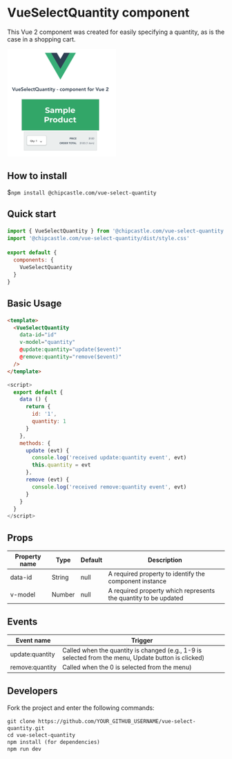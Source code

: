 # VueSelectQuantity component

This Vue 2 component was created for easily specifying a quantity, as is the case in a shopping cart.

[<img src="https://github.com/chip/vue-select-quantity/blob/master/VueSelectQuantityDemo.png" width="50%">](https://youtube.com/shorts/Mj2Qa9RlsOQ?feature=share "VueSelectQuantity component")

## How to install

$```npm install @chipcastle.com/vue-select-quantity```


## Quick start

```javascript
import { VueSelectQuantity } from '@chipcastle.com/vue-select-quantity'
import '@chipcastle.com/vue-select-quantity/dist/style.css'

export default {
  components: {
    VueSelectQuantity
  }
}
```

## Basic Usage

```html
<template>
  <VueSelectQuantity
    data-id="id"
    v-model="quantity"
    @update:quantity="update($event)"
    @remove:quantity="remove($event)"
  />
</template>
```

```javascript
<script>
  export default {
    data () {
      return {
        id: '1',
        quantity: 1
      }
    },
    methods: {
      update (evt) {
        console.log('received update:quantity event', evt)
        this.quantity = evt
      },
      remove (evt) {
        console.log('received remove:quantity event', evt)
      }
    }
  }
</script>
```

## Props

| Property name | Type | Default | Description |
| ------------- | ---- | ------- | ----------- |
| data-id | String | null | A required property to identify the component instance |
| v-model | Number | null | A required property which represents the quantity to be updated |

## Events

| Event name | Trigger |
| ------------- | ---- |
| update:quantity | Called when the quantity is changed (e.g., 1-9 is selected from the menu, Update button is clicked) |
| remove:quantity | Called when the 0 is selected from the menu) |

## Developers

Fork the project and enter the following commands:

    git clone https://github.com/YOUR_GITHUB_USERNAME/vue-select-quantity.git
    cd vue-select-quantity
    npm install (for dependencies)
    npm run dev
